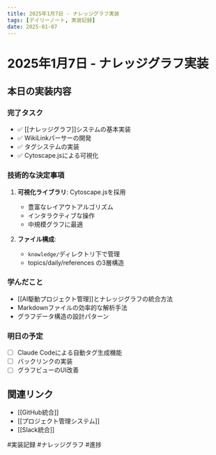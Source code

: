 ```yaml
---
title: 2025年1月7日 - ナレッジグラフ実装
tags: [デイリーノート, 実装記録]
date: 2025-01-07
---
```


# 2025年1月7日 - ナレッジグラフ実装

## 本日の実装内容

### 完了タスク
- ✅ [[ナレッジグラフ]]システムの基本実装
- ✅ WikiLinkパーサーの開発
- ✅ タグシステムの実装
- ✅ Cytoscape.jsによる可視化

### 技術的な決定事項
1. **可視化ライブラリ**: Cytoscape.jsを採用
   - 豊富なレイアウトアルゴリズム
   - インタラクティブな操作
   - 中規模グラフに最適

2. **ファイル構成**: 
   - `knowledge/`ディレクトリ下で管理
   - topics/daily/references の3層構造

### 学んだこと
- [[AI駆動プロジェクト管理]]とナレッジグラフの統合方法
- Markdownファイルの効率的な解析手法
- グラフデータ構造の設計パターン

### 明日の予定
- [ ] Claude Codeによる自動タグ生成機能
- [ ] バックリンクの実装
- [ ] グラフビューのUI改善

## 関連リンク
- [[GitHub統合]]
- [[プロジェクト管理システム]]
- [[Slack統合]]

#実装記録 #ナレッジグラフ #進捗